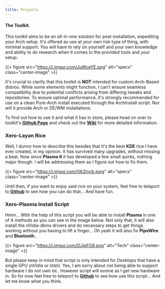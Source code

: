 ```yaml
---
title: Projects
---
```


#### The Toolkit.

This toolkit aims to be an _all-in-one_ solution for post-installation, expediting your Arch setup. It's offered as use at your own risk type of thing, with minimal support. You will have to rely on yourself and your own knowledge and ability to do research when it comes to the provided tools and your setup.

{{< figure src="https://i.imgur.com/JuWceYE.png" alt="specs" class="center-image" >}}<br />

It's crucial to clarify that this toolkit is **NOT** intended for custom Arch-Based distros. While some elements might function, I can't ensure seamless compatibility due to potential conflicts arising from differing tweaks and repositories. To ensure optimal performance, it's strongly recommended for use on a clean Pure-Arch install executed through the ArchInstall script. Nor will it provide Arch or DE/WM installations.

To find out how to use it and what it has in store, please head on over to toolkit's [**Github Page**](https://github.com/xerolinux/xlapit-cli) and check out the [**Wiki**](https://github.com/xerolinux/xlapit-cli/wiki/Toolkit-Features) for more detailed information.

### Xero-Layan Rice

Well, I dunno how to describe this besides that it's the best **KDE** rice I have ever created, in my opinion. It has survived many upgrades, without missing a beat. Now since **Plasma 6** it has developed a few small quirks, nothing major though. I will be addressing them as I figure out how to fix them.

{{< figure src="https://i.imgur.com/VA2tycb.jpeg" alt="specs" class="center-image" >}}<br />

Until then, if you want to enjoy said rice on your system, feel free to teleport to [**Github**](https://github.com/xerolinux/xero-layan-git) to see how you can do that... And have fun.

### Xero-Plasma Install Script

Hmm... With the help of this script you will be able to install **Plasma** in one of 4 methods as you can see in the image below. Not only that, it will also install the nVidia-dkms drivers and do necessary steps to get things working without you having to lift a finger... Oh yeah it will also fix **PipeWire** and **Bluetooth**..

{{< figure src="https://i.imgur.com/DJjpFG8.png" alt="Tech" class="center-image" >}}<br />

But please keep in mind that script is only intended for *Desktops* that have a single GPU _(nVidia or Intel)_. Yes, I am sorry about not being able to support hardware I do not own lol.. However script will evolve as I get new hardware in. So for now feel free to teleport to [**Github**](https://github.com/xerolinux/xero-plasma) to see how use this script... And let me know what you think.
